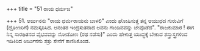 +++
title = "51 ರಾಯ ಧರ್ಮಜ"

+++
51. ಅರ್ಜುನನು "ರಾಯ ಧರ್ಮರಾಯನು ಬಾಳಲಿ" ಎಂದು ಘೋಷಿಸುತ್ತ ತನ್ನ ಆಯುಧದ ಗುರುವಿಗೆ (ದ್ರೋಣರಿಗೆ) ನಮಸ್ಕರಿಸಿದ. ಅನಂತರ ಇಂದ್ರಸುತನಾದ ಅವನು ಗಾಂಡಿವವನ್ನು ಜೇವೊಡೆದ". "ರಾಜಕುಮಾರ ! ಈಗ ನಿನ್ನ ಸಾರಥಿತನದ ವೈಭವವನ್ನು ನೋಡೋಣ (ರಥ ನಡೆಸು)" ಎಂದು ಹೇಳುತ್ತ ಯುದ್ಧಕ್ಕೆ ಬೇಕಾದ ಶಸ್ತ್ರಾಸ್ತ್ರಗಳಿಂದ ಇಡಿಕಿರಿದ ಅರ್ಜುನನು ಶತ್ರು ಸೇನೆಗೆ ಕಾಣಿಸಿಕೊಂಡ.